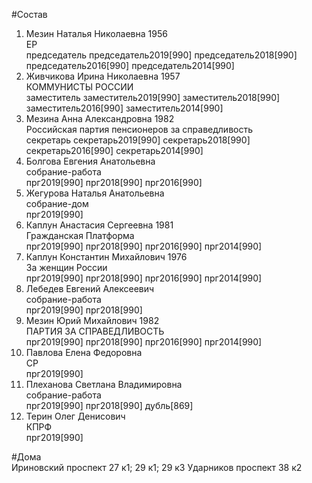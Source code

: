 #Состав  
1. Мезин Наталья Николаевна 1956  
    ЕР  
    председатель председатель2019[990] председатель2018[990] председатель2016[990] председатель2014[990]  
2. Живчикова Ирина Николаевна 1957  
    КОММУНИСТЫ РОССИИ  
    заместитель заместитель2019[990] заместитель2018[990] заместитель2016[990] заместитель2014[990]  
3. Мезина Анна Александровна 1982  
    Российская партия пенсионеров за справедливость  
    секретарь секретарь2019[990] секретарь2018[990] секретарь2016[990] секретарь2014[990]  
4. Болгова Евгения Анатольевна  
    собрание-работа  
    прг2019[990] прг2018[990] прг2016[990]  
5. Жегурова Наталья Анатольевна  
    собрание-дом  
    прг2019[990]  
6. Каплун Анастасия Сергеевна 1981  
    Гражданская Платформа  
    прг2019[990] прг2018[990] прг2016[990] прг2014[990]  
7. Каплун Константин Михайлович 1976  
    За женщин России  
    прг2019[990] прг2018[990] прг2016[990] прг2014[990]  
8. Лебедев Евгений Алексеевич  
    собрание-работа  
    прг2019[990] прг2018[990]  
9. Мезин Юрий Михайлович 1982  
    ПАРТИЯ ЗА СПРАВЕДЛИВОСТЬ  
    прг2019[990] прг2018[990] прг2016[990] прг2014[990]  
10. Павлова Елена Федоровна  
    СР  
    прг2019[990]  
11. Плеханова Светлана Владимировна  
    собрание-работа  
    прг2019[990] прг2018[990] дубль[869]  
12. Терин Олег Денисович  
    КПРФ  
    прг2019[990]  
  
#Дома  
Ириновский проспект 27 к1; 29 к1; 29 к3 Ударников проспект 38 к2  
  
